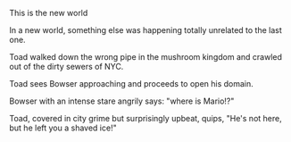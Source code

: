 
This is the new world

In a new world, something else was happening totally unrelated to the last one.

Toad walked down the wrong pipe in the mushroom kingdom and crawled out of the dirty sewers of NYC.

Toad sees Bowser approaching and proceeds to open his domain.

Bowser with an intense stare angrily says: "where is Mario!?"

Toad, covered in city grime but surprisingly upbeat, quips, "He's not here, but he left you a shaved ice!"
